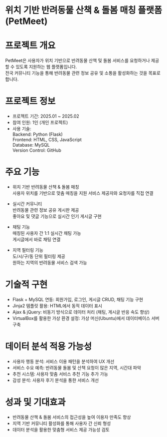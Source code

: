 # 위치 기반 반려동물 산책 & 돌봄 매칭 플랫폼 (PetMeet)   

# 프로젝트 개요   
PetMeet은 사용자가 위치 기반으로 반려동물 산책 및 돌봄 서비스를 요청하거나 제공할 수 있도록 지원하는 웹 플랫폼입니다.  
전국 커뮤니티 기능을 통해 반려동물 관련 정보 공유 및 소통을 활성화하는 것을 목표로 합니다.  

# 프로젝트 정보  
- 프로젝트 기간: 2025.01 ~ 2025.02  
- 참여 인원: 1인 (개인 프로젝트)  
- 사용 기술:  
Backend: Python (Flask)  
Frontend: HTML, CSS, JavaScript  
Database: MySQL  
Version Control: GitHub  

# 주요 기능  
- 위치 기반 반려동물 산책 & 돌봄 매칭  
사용자 위치를 기반으로 맞춤 매칭을 지원
서비스 제공자와 요청자를 직접 연결  

- 실시간 커뮤니티    
반려동물 관련 정보 공유 게시판 제공  
좋아요 및 댓글 기능으로 실시간 인기 게시글 구현  

- 채팅 기능  
매칭된 사용자 간 1:1 실시간 채팅 가능  
게시글에서 바로 채팅 연결  

- 지역 필터링 기능  
도/시/구/동 단위 필터링 제공  
원하는 지역의 반려동물 서비스 검색 가능  

# 기술적 구현
- Flask + MySQL 연동: 회원가입, 로그인, 게시글 CRUD, 채팅 기능 구현   
- Jinja2 템플릿 활용: HTML에서 동적 데이터 표시  
- Ajax & jQuery: 비동기 방식으로 데이터 처리 (채팅, 게시글 반응 속도 향상)  
- VirtualBox를 활용한 가상 환경 설정: 가상 머신(Ubuntu)에서 데이터베이스 서버 구축

# 데이터 분석 적용 가능성 
- 사용자 행동 분석: 서비스 이용 패턴을 분석하여 UX 개선  
- 서비스 수요 예측: 반려동물 돌봄 및 산책 요청이 많은 지역, 시간대 파악  
- 추천 시스템: 사용자 맞춤 서비스 추천 기능 추가 가능  
- 감성 분석: 사용자 후기 분석을 통한 서비스 개선  

# 성과 및 기대효과  
- 반려동물 산책 & 돌봄 서비스의 접근성을 높여 이용자 만족도 향상  
- 지역 기반 커뮤니티 활성화를 통해 사용자 간 신뢰 형성 
- 데이터 분석을 활용한 맞춤형 서비스 제공 가능성 검토  
